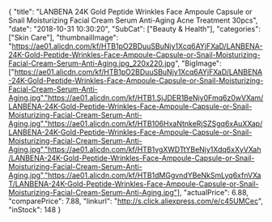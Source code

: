 {
	"title": "LANBENA 24K Gold Peptide Wrinkles Face Ampoule Capsule or Snail Moisturizing Facial Cream Serum Anti-Aging Acne Treatment 30pcs",
	"date": "2018-10-31 10:30:20",
	"SubCat": ["Beauty & Health"],
	"categories": ["Skin Care"],
	"thumbnailImage": "https://ae01.alicdn.com/kf/HTB1pO2BDuuSBuNjy1Xcq6AYjFXaD/LANBENA-24K-Gold-Peptide-Wrinkles-Face-Ampoule-Capsule-or-Snail-Moisturizing-Facial-Cream-Serum-Anti-Aging.jpg_220x220.jpg",
	"BigImage": ["https://ae01.alicdn.com/kf/HTB1pO2BDuuSBuNjy1Xcq6AYjFXaD/LANBENA-24K-Gold-Peptide-Wrinkles-Face-Ampoule-Capsule-or-Snail-Moisturizing-Facial-Cream-Serum-Anti-Aging.jpg","https://ae01.alicdn.com/kf/HTB1.SjJDER1BeNjy0Fmq6z0wVXam/LANBENA-24K-Gold-Peptide-Wrinkles-Face-Ampoule-Capsule-or-Snail-Moisturizing-Facial-Cream-Serum-Anti-Aging.jpg","https://ae01.alicdn.com/kf/HTB106HxaNtnkeRjSZSgq6xAuXXap/LANBENA-24K-Gold-Peptide-Wrinkles-Face-Ampoule-Capsule-or-Snail-Moisturizing-Facial-Cream-Serum-Anti-Aging.jpg","https://ae01.alicdn.com/kf/HTB1vgXWDTtYBeNjy1Xdq6xXyVXah/LANBENA-24K-Gold-Peptide-Wrinkles-Face-Ampoule-Capsule-or-Snail-Moisturizing-Facial-Cream-Serum-Anti-Aging.jpg","https://ae01.alicdn.com/kf/HTB1dMGgvndYBeNkSmLyq6xfnVXaT/LANBENA-24K-Gold-Peptide-Wrinkles-Face-Ampoule-Capsule-or-Snail-Moisturizing-Facial-Cream-Serum-Anti-Aging.jpg"],
	"actualPrice": 6.88,
	"comparePrice": 7.88,
	"linkurl": "http://s.click.aliexpress.com/e/c45UMCec",
	"inStock": 148
}
